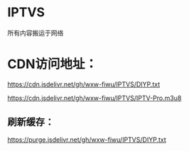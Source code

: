 # IPTVS
所有内容搬运于网络

# CDN访问地址：
https://cdn.jsdelivr.net/gh/wxw-fiwu/IPTVS/DIYP.txt

https://cdn.jsdelivr.net/gh/wxw-fiwu/IPTVS/IPTV-Pro.m3u8

## 刷新缓存：
https://purge.jsdelivr.net/gh/wxw-fiwu/IPTVS/DIYP.txt
